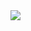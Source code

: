 <img src="https://5g4fctc7ysvibfijbbsg2hcqfm0utifb.lambda-url.eu-west-2.on.aws/graph/github/ryanmab/coverage/badge.svg?token=88f90351b6ac5ff3b37dec111714c05195803089cdba6892cc">